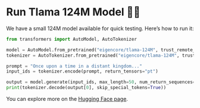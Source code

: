 # **Run Tlama 124M Model 🏃‍♂️**

We have a small 124M model available for quick testing. Here’s how to run it:

```python
from transformers import AutoModel, AutoTokenizer

model = AutoModel.from_pretrained("eigencore/tlama-124M", trust_remote_code=True)
tokenizer = AutoTokenizer.from_pretrained("eigencore/tlama-124M", trust_remote_code=True)

prompt = "Once upon a time in a distant kingdom..."
input_ids = tokenizer.encode(prompt, return_tensors="pt")

output = model.generate(input_ids, max_length=50, num_return_sequences=1)
print(tokenizer.decode(output[0], skip_special_tokens=True))
```

You can explore more on the [Hugging Face page](https://huggingface.co/eigencore/tlama-124M).